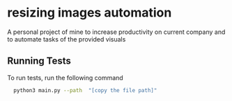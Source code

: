 # resizing images automation

A personal project of mine to increase productivity on current company and to automate tasks of the provided visuals


## Running Tests

To run tests, run the following command

```bash
  python3 main.py --path  "[copy the file path]"
```